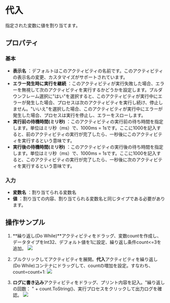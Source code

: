 # 代入

指定された変数に値を割り当てます。

## プロパティ
### 基本
- **表示名** ：デフォルトはこのアクティビティの名前です。このアクティビティの表示名の変更、カスタマイズがサポートされています。
- **エラー発生時に実行を継続** ：このアクティビティが実行失敗した場合、エラーを無視して次のアクティビティを実行するかどうかを設定します。プルダウンフレーム選択に"はい"を選択すると、このアクティビティが実行中にエラーが発生した場合、プロセスは次のアクティビティを実行し続け、停止しません。"いいえ"を選択した場合、このアクティビティが実行中にエラーが発生した場合、プロセスは実行を停止し、エラーをスローします。
- **実行前の待機時間(ミリ秒)** ：このアクティビティの実行前の待ち時間を指定します。単位はミリ秒（ms）で、1000ms = 1sです。ここに1000を記入すると、前のアクティビティの実行が完了したら、一秒後にこのアクティビティを実行するという意味です。
- **実行後の待機時間(ミリ秒)** ：このアクティビティの実行後の待ち時間を指定します。単位はミリ秒（ms）で、1000ms = 1sです。ここに1000を記入すると、このアクティビティの実行が完了したら、一秒後に次のアクティビティを実行するという意味です。

### 入力
- **変数名** ：割り当てられる変数名
- **値** ：割り当ての内容、割り当てられる変数名と同じタイプである必要があります。

## 操作サンプル
1. **繰り返し(Do While)**アクティビティをドラッグ、変数countを作成し、データタイプをInt32、デフォルト値を1に設定、繰り返し条件count<=3を追加。
![](https://docimages.blob.core.chinacloudapi.cn/images/Activities/dowhile-1.png)

2. ブルクリックしてアクティビティを展開。**代入**アクティビティを繰り返し(Do While)コンテナにドラッグして、countの増加を設定。すなわち、count=count+1:
![](https://docimages.blob.core.chinacloudapi.cn/images/Activities/dowhile-2.png)

3. **ログに書き込み**アクティビティをドラッグ、プリント内容を記入。"繰り返しの回数： " + count.ToString()、実行プロセスをクリックして出力ログを確認。
![](https://docimages.blob.core.chinacloudapi.cn/images/Activities/dowhile-3.png)